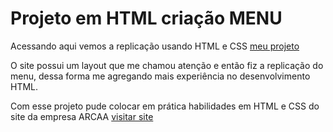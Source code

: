 <h1>Projeto em HTML criação MENU</h1>
<p>Acessando aqui vemos a replicação usando HTML e CSS <a href="https://wellingtonzero.github.io/html_menu_arcca/">meu projeto</a></p>
<p>O site possui um layout que me chamou atenção e então fiz a replicação do menu, dessa forma me agregando mais experiência no desenvolvimento HTML.</p>
<p>Com esse projeto pude colocar em prática habilidades em HTML e CSS do site da empresa ARCAA <a href="https://arcca.io" target="_blank">visitar site</a></p>

